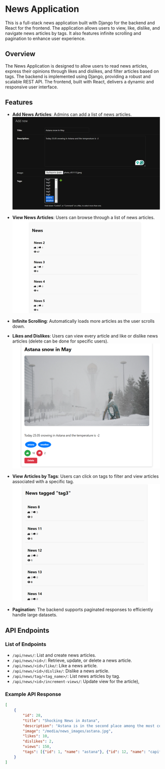 # News Application

This is a full-stack news application built with Django for the backend and React for the frontend. The application allows users to view, like, dislike, and navigate news articles by tags. It also features infinite scrolling and pagination to enhance user experience.

## Overview

The News Application is designed to allow users to read news articles, express their opinions through likes and dislikes, and filter articles based on tags. The backend is implemented using Django, providing a robust and scalable REST API. The frontend, built with React, delivers a dynamic and responsive user interface.

## Features

- **Add News Articles**: Admins can add a list of news articles.
![News Add Page](images_readme/news_add.png)

- **View News Articles**: Users can browse through a list of news articles.
![News List Page](images_readme/news_page.png)

- **Infinite Scrolling**: Automatically loads more articles as the user scrolls down.
- **Likes and Dislikes**: Users can view every article and like or dislike news articles (delete can be done for specific users).
![Detailed Article](images_readme/news_detail.png)

- **View Articles by Tags**: Users can click on tags to filter and view articles associated with a specific tag.
![News List by Tag](images_readme/news_tag.png)

- **Pagination**: The backend supports paginated responses to efficiently handle large datasets.

## API Endpoints

### List of Endpoints

- `/api/news/`: List and create news articles.
- `/api/news/<id>/`: Retrieve, update, or delete a news article.
- `/api/news/<id>/like/`: Like a news article.
- `/api/news/<id>/dislike/`: Dislike a news article.
- `/api/news/tag/<tag_name>/`: List news articles by tag.
- `/api/news/<id>/increment-views/`: Update view for the article),


### Example API Response

```json
[
    {
        "id": 28,
        "title": "Shocking News in Astana",
        "description": "Astana is in the second place among the most cold capitals",
        "image": "/media/news_images/astana.jpg",
        "likes": 10,
        "dislikes": 2,
        "views": 150,
        "tags": [{"id": 1, "name": "astana"}, {"id": 12, "name": "capital"}]
    }
]
